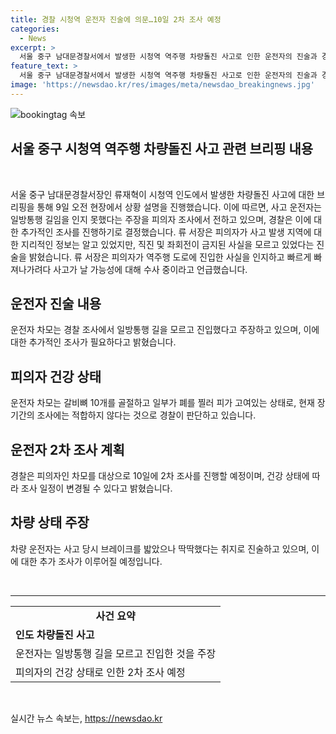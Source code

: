 ```yaml
---
title: 경찰 시청역 운전자 진술에 의문…10일 2차 조사 예정
categories:
  - News
excerpt: >
  서울 중구 남대문경찰서에서 발생한 시청역 역주행 차량돌진 사고로 인한 운전자의 진술과 경찰의 조사가 주목받고 있다. 운전자는 일방통행이 아니라고 주장하며 2차 조사가 예정되어 있고, 건강상의 이유로 조사에 어려움을 겪는 상황이다. 류재혁 서장은 사고 경위와 관련하여 추가 조사가 필요하다고 밝히며 운전자의 행동과 건강 상태에 따라 상황이 변할 수 있음을 언급했다.
feature_text: >
  서울 중구 남대문경찰서에서 발생한 시청역 역주행 차량돌진 사고로 인한 운전자의 진술과 경찰의 조사가 주목받고 있다. 운전자는 일방통행이 아니라고 주장하며 2차 조사가 예정되어 있고, 건강상의 이유로 조사에 어려움을 겪는 상황이다. 류재혁 서장은 사고 경위와 관련하여 추가 조사가 필요하다고 밝히며 운전자의 행동과 건강 상태에 따라 상황이 변할 수 있음을 언급했다.
image: 'https://newsdao.kr/res/images/meta/newsdao_breakingnews.jpg'
---
```


<p><img src="https://newsdao.kr/res/images/meta/newsdao_breakingnews.jpg" alt="bookingtag 속보" /></p>

<h2 data-ke-size="size26">서울 중구 시청역 역주행 차량돌진 사고 관련 브리핑 내용</h2>

<p data-ke-size="size16">&nbsp;</p>

<p>서울 중구 남대문경찰서장인 류재혁이 시청역 인도에서 발생한 차량돌진 사고에 대한 브리핑을 통해 9일 오전 현장에서 상황 설명을 진행했습니다. 이에 따르면, 사고 운전자는 일방통행 길임을 인지 못했다는 주장을 피의자 조사에서 전하고 있으며, 경찰은 이에 대한 추가적인 조사를 진행하기로 결정했습니다. 류 서장은 피의자가 사고 발생 지역에 대한 지리적인 정보는 알고 있었지만, 직진 및 좌회전이 금지된 사실을 모르고 있었다는 진술을 밝혔습니다. 류 서장은 피의자가 역주행 도로에 진입한 사실을 인지하고 빠르게 빠져나가려다 사고가 날 가능성에 대해 수사 중이라고 언급했습니다.</p></p>

<h2 data-ke-size="size24">운전자 진술 내용</h2>

<p data-ke-size="size16">운전자 차모는 경찰 조사에서 일방통행 길을 모르고 진입했다고 주장하고 있으며, 이에 대한 추가적인 조사가 필요하다고 밝혔습니다.</p>

<h2 data-ke-size="size24">피의자 건강 상태</h2>

<p data-ke-size="size16">운전자 차모는 갈비뼈 10개를 골절하고 일부가 폐를 찔러 피가 고여있는 상태로, 현재 장기간의 조사에는 적합하지 않다는 것으로 경찰이 판단하고 있습니다.</p>

<h2 data-ke-size="size24">운전자 2차 조사 계획</h2>

<p data-ke-size="size16">경찰은 피의자인 차모를 대상으로 10일에 2차 조사를 진행할 예정이며, 건강 상태에 따라 조사 일정이 변경될 수 있다고 밝혔습니다.</p>

<h2 data-ke-size="size24">차량 상태 주장</h2>

<p data-ke-size="size16">차량 운전자는 사고 당시 브레이크를 밟았으나 딱딱했다는 취지로 진술하고 있으며, 이에 대한 추가 조사가 이루어질 예정입니다.</p>

<p data-ke-size="size16">&nbsp;</p>

<hr>

<table>
    <tbody>
        <tr>
            <td style="text-align: center; height: 17px;"><b>사건 요약</b></td>
        </tr>
        <tr>
            <td style="text-align: left; height: 17px;"><b>인도 차량돌진 사고</b></td>
        </tr>
        <tr>
            <td style="text-align: left; height: 17px;">운전자는 일방통행 길을 모르고 진입한 것을 주장</td>
        </tr>
        <tr>
            <td style="text-align: left; height: 17px;">피의자의 건강 상태로 인한 2차 조사 예정</td>
        </tr>
    </tbody>
</table>

<p data-ke-size="size16">&nbsp;</p>
실시간 뉴스 속보는, <a href="https://newsdao.kr" rel="dofollow">https://newsdao.kr</a>


